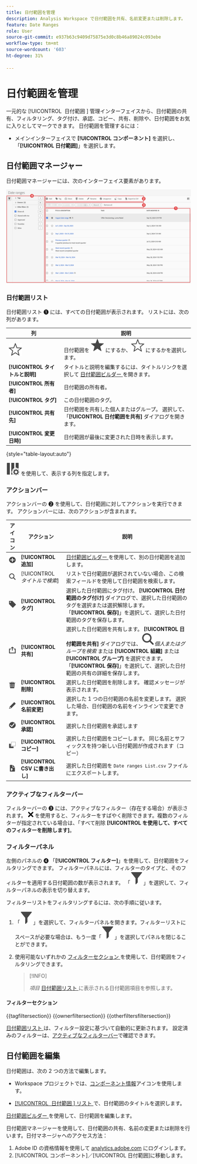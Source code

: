 ```yaml
---
title: 日付範囲を管理
description: Analysis Workspace で日付範囲を共有、名前変更または削除します。
feature: Date Ranges
role: User
source-git-commit: e937b63c9409d75875e3d0c8b46a89024c093ebe
workflow-type: tm+mt
source-wordcount: '603'
ht-degree: 31%

---
```


# 日付範囲を管理


一元的な [!UICONTROL &#x200B; 日付範囲 &#x200B;] 管理インターフェイスから、日付範囲の共有、フィルタリング、タグ付け、承認、コピー、共有、削除や、日付範囲をお気に入りとしてマークできます。 日付範囲を管理するには：

* メインインターフェイスで **[!UICONTROL コンポーネント]** を選択し、「**[!UICONTROL 日付範囲]**」を選択します。


## 日付範囲マネージャー

日付範囲マネージャーには、次のインターフェイス要素があります。

![ 日付範囲インターフェイス ](assets/date-ranges-manager.png)

### 日付範囲リスト

日付範囲リスト ➊ には、すべての日付範囲が表示されます。 リストには、次の列があります。

| 列 | 説明 |
| --- | --- | 
| ![StarOutline](/help/assets/icons/StarOutline.svg) | 日付範囲を ![ 星 ](/help/assets/icons/Star.svg) にするか、![ 星アウトライン ](/help/assets/icons/StarOutline.svg) にするかを選択します。 |
| **[!UICONTROL タイトルと説明]** | タイトルと説明を編集するには、タイトルリンクを選択して [ 日付範囲ビルダー ](create.md#date-range-builder) を開きます。 |
| **[!UICONTROL 所有者]** | 日付範囲の所有者。 |
| **[!UICONTROL タグ]** | この日付範囲のタグ。 |
| **[!UICONTROL 共有先]** | 日付範囲を共有した個人またはグループ。 選択して、「**[!UICONTROL 日付範囲を共有]** ダイアログを開きます。 |
| **[!UICONTROL 変更日時]** | 日付範囲が最後に変更された日時を表示します。 |

{style="table-layout:auto"}

![ColumnSetting](/help/assets/icons/ColumnSetting.svg) を使用して、表示する列を指定します。

### アクションバー

アクションバーの ➋ を使用して、日付範囲に対してアクションを実行できます。 アクションバーには、次のアクションが含まれます。

| アイコン | アクション | 説明 |
|:---:|---|---|
| ![AddCircle](/help/assets/icons/AddCircle.svg) | **[!UICONTROL 追加]** | [ 日付範囲ビルダー ](create.md#date-range-builder) を使用して、別の日付範囲を追加します。 |
| ![検索](/help/assets/icons/Search.svg) | [!UICONTROL *タイトルで検索*] | リストで日付範囲が選択されていない場合、この検索フィールドを使用して日付範囲を検索します。 |
| ![ラベル](/help/assets/icons/Label.svg) | **[!UICONTROL タグ]** | 選択した日付範囲にタグ付け。 **[!UICONTROL 日付範囲のタグ付け]** ダイアログで、選択した日付範囲のタグを選択または選択解除します。 「**[!UICONTROL 保存]**」を選択して、選択した日付範囲のタグを保存します。 |
| ![共有](/help/assets/icons/ShareAlt.svg) | **[!UICONTROL 共有]** | 選択した日付範囲を共有します。 **[!UICONTROL 日付範囲を共有]** ダイアログでは、![ 検索 ](/help/assets/icons/Search.svg)*個人またはグループを検索* または **[!UICONTROL 組織]** または **[!UICONTROL グループ]** を選択できます。 「**[!UICONTROL 保存]**」を選択して、選択した日付範囲の共有の詳細を保存します。 |
| ![削除](/help/assets/icons/Delete.svg) | **[!UICONTROL 削除]** | 選択した日付範囲を削除します。 確認メッセージが表示されます。 |
| ![編集](/help/assets/icons/Edit.svg) | **[!UICONTROL 名前変更]** | 選択した 1 つの日付範囲の名前を変更します。 選択した場合、日付範囲の名前をインラインで変更できます。 |
| ![CheckmarkCircle](/help/assets/icons/CheckmarkCircle.svg) | **[!UICONTROL 承認]** | 選択した日付範囲を承認します |
| ![コピー](/help/assets/icons/Copy.svg) | **[!UICONTROL コピー]** | 選択した日付範囲をコピーします。 同じ名前とサフィックスを持つ新しい日付範囲が作成されます（コピー） |
| ![FileCSV](/help/assets/icons/FileCSV.svg) | **[!UICONTROL CSV に書き出し]** | 選択した日付範囲を `Date ranges List.csv` ファイルにエクスポートします。 |

### アクティブなフィルターバー

フィルターバーの ➌ には、アクティブなフィルター（存在する場合）が表示されます。 ![CrossSize75](/help/assets/icons/CrossSize75.svg) を使用すると、フィルターをすばやく削除できます。複数のフィルターが指定されている場合は、「すべて削除 **[!UICONTROL を使用して、すべてのフィルターを削除します]**。

### フィルターパネル

左側のパネルの ➍ 「**[!UICONTROL フィルター]**」を使用して、日付範囲をフィルタリングできます。 フィルターパネルには、フィルターのタイプと、そのフィルターを適用する日付範囲の数が表示されます。 「![フィルター](/help/assets/icons/Filter.svg)」を選択して、フィルターパネルの表示を切り替えます。

フィルターリストをフィルタリングするには、次の手順に従います。

1. 「![フィルター](/help/assets/icons/Filter.svg)」を選択して、フィルターパネルを開きます。フィルターリストにスペースが必要な場合は、もう一度「![フィルター](/help/assets/icons/Filter.svg)」を選択してパネルを閉じることができます。
1. 使用可能ないずれかの [ フィルターセクション ](#filter-sections) を使用して、日付範囲をフィルタリングできます。

   >[!INFO]
   >
   >*項目* [ 日付範囲リスト ](#date-ranges-list) に表示される日付範囲項目を参照します。
   > 

#### フィルターセクション

{{tagfiltersection}}
{{ownerfiltersection}}
{{otherfiltersfiltersection}}


[ 日付範囲リスト ](#date-ranges-list) は、フィルター設定に基づいて自動的に更新されます。 設定済みのフィルターは、[アクティブなフィルターバー](#active-filter-bar)で確認できます。


## 日付範囲を編集

日付範囲は、次の 2 つの方法で編集します。

* Workspace プロジェクトでは、[コンポーネント情報](/help/analyze/analysis-workspace/components/use-components-in-workspace.md#component-info)アイコンを使用します。

* [[!UICONTROL &#x200B; 日付範囲 &#x200B;] リスト ](#date-ranges-list) で、日付範囲のタイトルを選択します。

[ 日付範囲ビルダー ](create.md#date-range-builder) を使用して、日付範囲を編集します。




日付範囲マネージャーを使用して、日付範囲の共有、名前の変更または削除を行います。日付マネージャヘのアクセス方法：

1. Adobe ID の資格情報を使用して [analytics.adobe.com](https://analytics.adobe.com) にログインします。
1. [!UICONTROL コンポーネント]／[!UICONTROL 日付範囲]に移動します。


<!--

## Interface

![Date Ranges with Example range highlighted.](../assets/date-range-ui.png)

The date range manager includes the following options:

* **Add**: Create a new date range. See [create a date range](create.md) for more information.
* **Search by title**: Search for a date range by title. Results are filtered based on text entered here.
* **Filter**: Filter date ranges using the left column. You can filter by custom tag, owner, created by you, your favorites, approved, or shared with you. You can also search for desired filters.
* **Favorite**: Click the ![star](../assets/star.png) icon next to a date range to add it to your favorites.
* **Customize columns**: Click the ![columns](../assets/columns.png) icon to show or hide columns in the date range manager.

Click the checkbox next to one or more date ranges for more options.

* **Tag**: Apply a tag to all selected date ranges. Tags help you organize date ranges, and let you filter them using the left column.
* **Share**: Share a date range to other Experience Cloud users. If you are a product administrator, you can also share to the entire organization or groups. Date ranges that are shared to other users in your organization include a ![shared](../assets/shared.png) icon next to the title.
* **Delete**: Permanently delete the selected date range(s).
* **Rename**: If a single date range is selected, you can change its title.
* **Approve**: If you are a product admin, you can add a stamp of approval to a date range. Approved date ranges inform users in your organization that they are 'official', differentiating them from date ranges created by other users in your organization. Approved date ranges include a ![approved](../assets/approved.png) icon next to the title.
* **Unapprove**: If you are a product admin and select a date range that is already approved, you can unapprove it.
* **Copy**: Create a copy of the selected date range(s). Copying date ranges appends `(Copy)` to the end of the title of the newly copied date range(s).
* **Export to CSV**: Exports all selected date ranges into a CSV file. Columns in the resulting CSV file include all visible columns in the date range manager.
-->